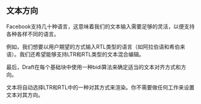 ## 文本方向

Facebook支持几十种语言，这意味着我们的文本输入需要足够的灵活，以便支持各种各样不同的语言。

例如，我们想要以用户期望的方式输入RTL类型的语言（如阿拉伯语和希伯来语）。我们还希望能够支持LTR和RTL类型的文本混合编辑。

最后，Draft在每个基础块中使用一种bidi算法来确定适当的文本对齐方式和方向。

文本将自动选择LTR和RTL中的一种对其方式来渲染。你不需要做任何工作来设置文本对其方向。



